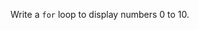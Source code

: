 <!-- here is a sample problem: -->

Write a `for` loop to display numbers 0 to 10.

<!--
Outstanding questions:

- I am assuming markdown syntax, but perhaps LaTeX would be better?
- do we include a solution and if yes, where? If it is not directly after the question, will need way to pair problem with its solution.
- how do we label problems? Do we label prerequisites of what is needed to answer this question?

-->